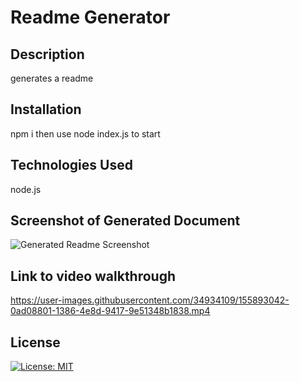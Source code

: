 # Readme Generator

## Description

generates a readme


## Installation

npm i then use node index.js to start


## Technologies Used

node.js


## Screenshot of Generated Document

![Generated Readme Screenshot](https://user-images.githubusercontent.com/34934109/155893014-0c22c295-441e-402c-946a-e1b3e0143f48.JPG "Generated Readme Screenshot")


## Link to video walkthrough


https://user-images.githubusercontent.com/34934109/155893042-0ad08801-1386-4e8d-9417-9e51348b1838.mp4




## License

[![License: MIT](https://img.shields.io/badge/License-MIT-yellow.svg)](https://opensource.org/licenses/MIT)
